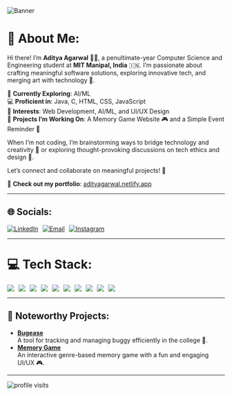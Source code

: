 ![Banner](https://res.cloudinary.com/dcf0cpuqf/image/upload/v1736276317/FINAL_BANNER_ynuska.png)

# 💫 About Me:
Hi there! I’m **Aditya Agarwal** 👨‍💻, a penultimate-year Computer Science and Engineering student at **MIT Manipal, India** 🇮🇳. I’m passionate about crafting meaningful software solutions, exploring innovative tech, and merging art with technology 🎨.

🌱 **Currently Exploring**: AI/ML  
💻 **Proficient in**: Java, C, HTML, CSS, JavaScript  
🎯 **Interests**: Web Development, AI/ML, and UI/UX Design  
🔭 **Projects I’m Working On**: A Memory Game Website 🎮 and a Simple Event Reminder 📅  

When I’m not coding, I’m brainstorming ways to bridge technology and creativity 🤔 or exploring thought-provoking discussions on tech ethics and design 🧠.  

Let’s connect and collaborate on meaningful projects! 🤝

🚀 **Check out my portfolio**: [adityagarwal.netlify.app](https://adityagarwal.netlify.app)

---

## 🌐 Socials:
<div style="display: flex; gap: 10px;">
  <a href="https://www.linkedin.com/in/adityagarwal15/"><img src="https://img.shields.io/badge/-linkedin-blue?logo=linkedin&style=for-the-badge" alt="LinkedIn" /></a>
  <a href="mailto:adityaagarwal0081@gmail.com"><img src="https://img.shields.io/badge/-email-red?logo=gmail&style=for-the-badge" alt="Email" /></a>
  <a href="https://instagram.com/aditya_xup"><img src="https://img.shields.io/badge/-instagram-purple?logo=instagram&style=for-the-badge" alt="Instagram" /></a>
</div>

---

# 💻 Tech Stack:
<div style="display: flex; flex-wrap: wrap; gap: 10px;">
  <img src="https://img.shields.io/badge/Java-%23ED8B00.svg?style=for-the-badge&logo=openjdk&logoColor=white" />
  <img src="https://img.shields.io/badge/C-%2300599C.svg?style=for-the-badge&logo=c&logoColor=white" />
  <img src="https://img.shields.io/badge/HTML-%23E34F26.svg?style=for-the-badge&logo=html5&logoColor=white" />
  <img src="https://img.shields.io/badge/CSS-%231572B6.svg?style=for-the-badge&logo=css3&logoColor=white" />
  <img src="https://img.shields.io/badge/JavaScript-%23323330.svg?style=for-the-badge&logo=javascript&logoColor=%23F7DF1E" />
  <img src="https://img.shields.io/badge/React-%2361DAFB.svg?style=for-the-badge&logo=react&logoColor=black" />
  <img src="https://img.shields.io/badge/Node.js-%236DA55F.svg?style=for-the-badge&logo=node.js&logoColor=white" />
  <img src="https://img.shields.io/badge/Express.js-%23404d59.svg?style=for-the-badge&logo=express&logoColor=white" />
  <img src="https://img.shields.io/badge/MongoDB-%2347A248.svg?style=for-the-badge&logo=mongodb&logoColor=white" />
  <img src="https://img.shields.io/badge/Tailwind%20CSS-%2306B6D4.svg?style=for-the-badge&logo=tailwindcss&logoColor=white" />
</div>

---

## 🎯 Noteworthy Projects:
- [**Bugease**](https://github.com/adityagarwal15/bugease)  
  A tool for tracking and managing buggy efficiently in the college 🚗.  
- [**Memory Game**](https://github.com/adityagarwal15/memory-game)  
  An interactive genre-based memory game with a fun and engaging UI/UX 🎮.

---

![profile visits](https://komarev.com/ghpvc/?username=adityagarwal15&color=blue)
